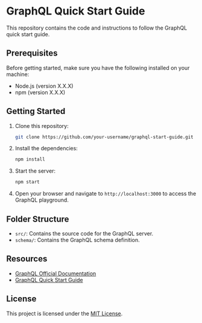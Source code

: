 # GraphQL Quick Start Guide

This repository contains the code and instructions to follow the GraphQL quick start guide.

## Prerequisites

Before getting started, make sure you have the following installed on your machine:

- Node.js (version X.X.X)
- npm (version X.X.X)

## Getting Started

1. Clone this repository:

   ```bash
   git clone https://github.com/your-username/graphql-start-guide.git
   ```

2. Install the dependencies:

   ```bash
   npm install
   ```

3. Start the server:

   ```bash
   npm start
   ```

4. Open your browser and navigate to `http://localhost:3000` to access the GraphQL playground.

## Folder Structure

- `src/`: Contains the source code for the GraphQL server.
- `schema/`: Contains the GraphQL schema definition.

## Resources

- [GraphQL Official Documentation](https://graphql.org/)
- [GraphQL Quick Start Guide](https://example.com/graphql-quick-start-guide)

## License

This project is licensed under the [MIT License](LICENSE).
